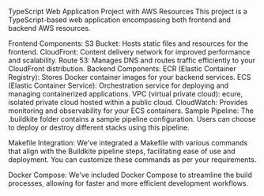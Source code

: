 TypeScript Web Application Project with AWS Resources
This project is a TypeScript-based web application encompassing both frontend and backend AWS resources.

Frontend Components:
S3 Bucket: Hosts static files and resources for the frontend.
CloudFront: Content delivery network for improved performance and scalability.
Route 53: Manages DNS and routes traffic efficiently to your CloudFront distribution.
Backend Components:
ECR (Elastic Container Registry): Stores Docker container images for your backend services.
ECS (Elastic Container Service): Orchestration service for deploying and managing containerized applications.
VPC (virtual private cloud): ecure, isolated private cloud hosted within a public cloud.
CloudWatch: Provides monitoring and observability for your ECS containers.
Sample Pipeline:
The .buildkite folder contains a sample pipeline configuration. Users can choose to deploy or destroy different stacks using this pipeline.

Makefile Integration:
We've integrated a Makefile with various commands that align with the Buildkite pipeline steps, facilitating ease of use and deployment. You can customize these commands as per your requirements.

Docker Compose:
We've included Docker Compose to streamline the build processes, allowing for faster and more efficient development workflows.